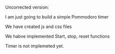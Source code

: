 Uncorrected version:

 I am just going to build a simple Pommodoro timer

 We have created js and css files

 We habve implemented Start, stop, reset functions 

 Timer is not implemeted yet. 

 